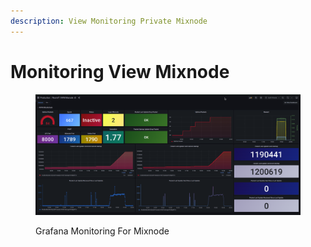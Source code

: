 ```yaml
---
description: View Monitoring Private Mixnode
---
```


# Monitoring View Mixnode

<figure><img src="../../../.gitbook/assets/NYM_Mixnode-Monitoring.png" alt=""><figcaption><p>Grafana Monitoring For Mixnode</p></figcaption></figure>
